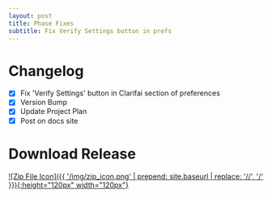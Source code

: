 ```yaml
---
layout: post
title: Phase Fixes
subtitle: Fix Verify Settings button in prefs
---
```


# Changelog
- [X] Fix 'Verify Settings' button in Clarifai section of preferences
- [X] Version Bump
- [X] Update Project Plan
- [X] Post on docs site

# Download Release
[![Zip File Icon]({{ '/img/zip_icon.png' | prepend: site.baseurl | replace: '//', '/' }}){:height="120px" width="120px"}](https://github.com/mcrosson/lr_plugin_computer_vision_tagging/archive/20161024.2.zip)
